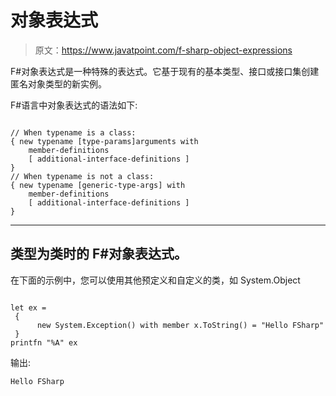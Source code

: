 # 对象表达式

> 原文：<https://www.javatpoint.com/f-sharp-object-expressions>

F#对象表达式是一种特殊的表达式。它基于现有的基本类型、接口或接口集创建匿名对象类型的新实例。

F#语言中对象表达式的语法如下:

```

// When typename is a class:
{ new typename [type-params]arguments with
    member-definitions
    [ additional-interface-definitions ]
}
// When typename is not a class:
{ new typename [generic-type-args] with
    member-definitions
    [ additional-interface-definitions ]
}

```

* * *

## 类型为类时的 F#对象表达式。

在下面的示例中，您可以使用其他预定义和自定义的类，如 System.Object

```

let ex =
 {
      new System.Exception() with member x.ToString() = "Hello FSharp" 
 }
printfn "%A" ex

```

输出:

```
Hello FSharp

```